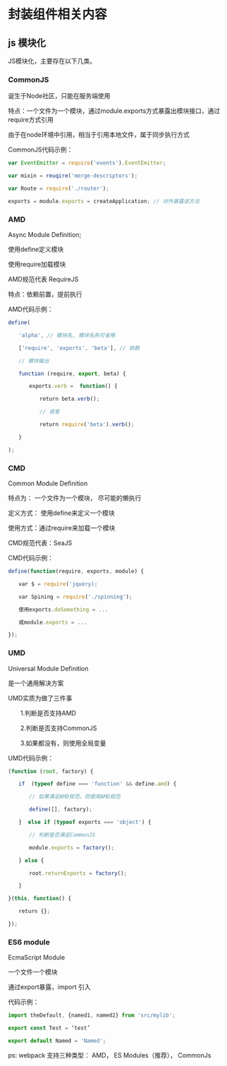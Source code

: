 # 封装组件相关内容
## js 模块化
JS模块化，主要存在以下几类。

### CommonJS

诞生于Node社区，只能在服务端使用

特点：一个文件为一个模块，通过module.exports方式暴露出模块接口，通过require方式引用

由于在node环境中引用，相当于引用本地文件，属于同步执行方式

CommonJS代码示例：
```js
var EventEmitter = require('events').EventEmitter;

var mixin = reuqire('merge-descriptors');

var Route = require('./router');

exports = module.exports = createApplication; // 对外暴露该方法
```
 

### AMD
Async Module Definition;

使用define定义模块

使用require加载模块

AMD规范代表 RequireJS

特点：依赖前置，提前执行

AMD代码示例：
```js
define(

　　'alpha', // 模块名, 模块名称可省略

　　['require', 'exports', 'beta'], // 依赖

　　// 模块输出

　　function (require, export, beta) {

　　　　exports.verb =  function() {

　　　　　　return beta.verb();

　　　　　　// 或者

　　　　　　return require('beta').verb();

　　}

);
```
### CMD
Common Module Definition

特点为： 一个文件为一个模块， 尽可能的懒执行

定义方式： 使用define来定义一个模块

使用方式：通过require来加载一个模块

CMD规范代表：SeaJS

CMD代码示例：
```js
define(function(require, exports, module) {

　　var $ = require('jquery);

　　var Spining = require('./spinning');

　　使用exports.doSomething = ...

　　或module.exports = ...

});
```
### UMD
Universal Module Definition

是一个通用解决方案

UMD实质为做了三件事

　　1.判断是否支持AMD

　　2.判断是否支持CommonJS

　　3.如果都没有，则使用全局变量

UMD代码示例：
```js
(function (root, factory) {

　　if  (typeof define === 'function' && define.amd) {

　　　　// 如果满足AMD规范，则使用AMD规范　

　　　　define([], factory);

　　}  else if (typeof exports === 'object') {

　　　　// 判断是否满足CommonJS

　　　　module.exports = factory();

　　} else {

　　　　root.returnExports = factory();

　　}

}(this, function() {

　　return {};

});
```
### ES6 module
EcmaScript Module

一个文件一个模块

通过export暴露，import 引入

代码示例：
```js
import theDefault, {named1, named2} from 'src/mylib';

export const Test = ‘test’

export default Named = 'Named';
```
ps: webpack 支持三种类型： AMD， ES Modules（推荐）， CommonJs